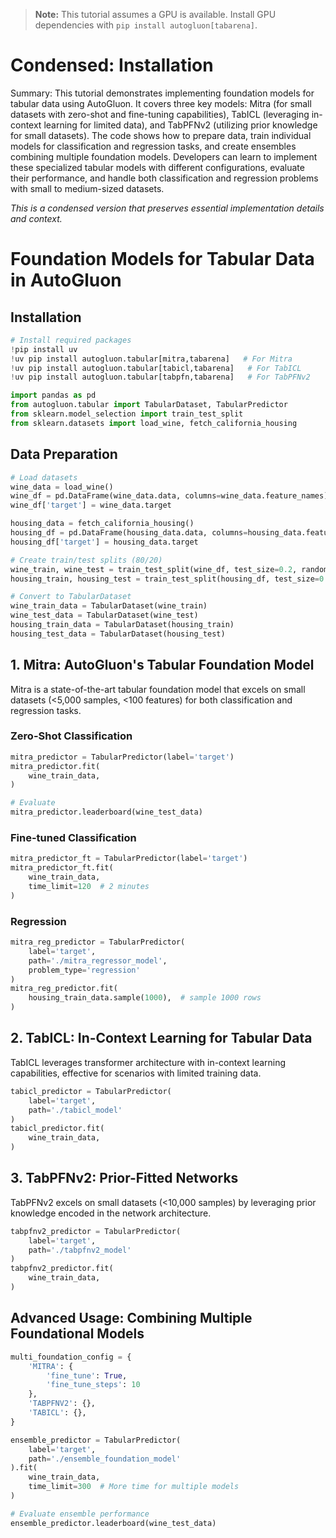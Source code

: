 > **Note:** This tutorial assumes a GPU is available. Install GPU dependencies with `pip install autogluon[tabarena]`.

# Condensed: Installation

Summary: This tutorial demonstrates implementing foundation models for tabular data using AutoGluon. It covers three key models: Mitra (for small datasets with zero-shot and fine-tuning capabilities), TabICL (leveraging in-context learning for limited data), and TabPFNv2 (utilizing prior knowledge for small datasets). The code shows how to prepare data, train individual models for classification and regression tasks, and create ensembles combining multiple foundation models. Developers can learn to implement these specialized tabular models with different configurations, evaluate their performance, and handle both classification and regression problems with small to medium-sized datasets.

*This is a condensed version that preserves essential implementation details and context.*

# Foundation Models for Tabular Data in AutoGluon

## Installation

```python
# Install required packages
!pip install uv
!uv pip install autogluon.tabular[mitra,tabarena]   # For Mitra
!uv pip install autogluon.tabular[tabicl,tabarena]   # For TabICL
!uv pip install autogluon.tabular[tabpfn,tabarena]   # For TabPFNv2

import pandas as pd
from autogluon.tabular import TabularDataset, TabularPredictor
from sklearn.model_selection import train_test_split
from sklearn.datasets import load_wine, fetch_california_housing
```

## Data Preparation

```python
# Load datasets
wine_data = load_wine()
wine_df = pd.DataFrame(wine_data.data, columns=wine_data.feature_names)
wine_df['target'] = wine_data.target

housing_data = fetch_california_housing()
housing_df = pd.DataFrame(housing_data.data, columns=housing_data.feature_names)
housing_df['target'] = housing_data.target

# Create train/test splits (80/20)
wine_train, wine_test = train_test_split(wine_df, test_size=0.2, random_state=42, stratify=wine_df['target'])
housing_train, housing_test = train_test_split(housing_df, test_size=0.2, random_state=42)

# Convert to TabularDataset
wine_train_data = TabularDataset(wine_train)
wine_test_data = TabularDataset(wine_test)
housing_train_data = TabularDataset(housing_train)
housing_test_data = TabularDataset(housing_test)
```

## 1. Mitra: AutoGluon's Tabular Foundation Model

Mitra is a state-of-the-art tabular foundation model that excels on small datasets (<5,000 samples, <100 features) for both classification and regression tasks.

### Zero-Shot Classification

```python
mitra_predictor = TabularPredictor(label='target')
mitra_predictor.fit(
    wine_train_data,
)

# Evaluate
mitra_predictor.leaderboard(wine_test_data)
```

### Fine-tuned Classification

```python
mitra_predictor_ft = TabularPredictor(label='target')
mitra_predictor_ft.fit(
    wine_train_data,
    time_limit=120  # 2 minutes
)
```

### Regression

```python
mitra_reg_predictor = TabularPredictor(
    label='target',
    path='./mitra_regressor_model',
    problem_type='regression'
)
mitra_reg_predictor.fit(
    housing_train_data.sample(1000),  # sample 1000 rows
)
```

## 2. TabICL: In-Context Learning for Tabular Data

TabICL leverages transformer architecture with in-context learning capabilities, effective for scenarios with limited training data.

```python
tabicl_predictor = TabularPredictor(
    label='target',
    path='./tabicl_model'
)
tabicl_predictor.fit(
    wine_train_data,
)
```

## 3. TabPFNv2: Prior-Fitted Networks

TabPFNv2 excels on small datasets (<10,000 samples) by leveraging prior knowledge encoded in the network architecture.

```python
tabpfnv2_predictor = TabularPredictor(
    label='target',
    path='./tabpfnv2_model'
)
tabpfnv2_predictor.fit(
    wine_train_data,
)
```

## Advanced Usage: Combining Multiple Foundational Models

```python
multi_foundation_config = {
    'MITRA': {
        'fine_tune': True,
        'fine_tune_steps': 10
    },
    'TABPFNV2': {},
    'TABICL': {},
}

ensemble_predictor = TabularPredictor(
    label='target',
    path='./ensemble_foundation_model'
).fit(
    wine_train_data,
    time_limit=300  # More time for multiple models
)

# Evaluate ensemble performance
ensemble_predictor.leaderboard(wine_test_data)
```

